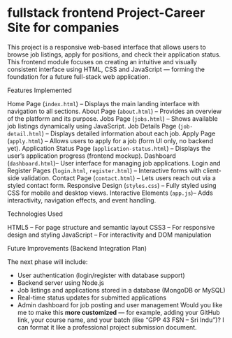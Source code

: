 # fullstack frontend Project-Career Site for companies

This project is a responsive web-based interface that allows users to browse job listings, apply for positions, and check their application status.
This frontend module focuses on creating an intuitive and visually consistent interface using HTML, CSS and JavaScript — forming the foundation for a future full-stack web application.

Features Implemented

Home Page (`index.html`) – Displays the main landing interface with navigation to all sections.
About Page (`about.html`) – Provides an overview of the platform and its purpose.
Jobs Page (`jobs.html`) – Shows available job listings dynamically using JavaScript.
Job Details Page (`job-detail.html`) – Displays detailed information about each job.
Apply Page (`apply.html`) – Allows users to apply for a job (form UI only, no backend yet).
Application Status Page (`application-status.html`) – Displays the user’s application progress (frontend mockup).
Dashboard (`dashboard.html`)– User interface for managing job applications.
Login and Register Pages (`login.html`, `register.html`) – Interactive forms with client-side validation.
Contact Page (`contact.html`) – Lets users reach out via a styled contact form.
Responsive Design (`styles.css`) – Fully styled using CSS for mobile and desktop views.
Interactive Elements (`app.js`)– Adds interactivity, navigation effects, and event handling.

Technologies Used

HTML5 – For page structure and semantic layout
CSS3 – For responsive design and styling
JavaScript  – For interactivity and DOM manipulation

Future Improvements (Backend Integration Plan)

The next phase will include:

* User authentication (login/register with database support)
* Backend server using Node.js 
* Job listings and applications stored in a database (MongoDB or MySQL)
* Real-time status updates for submitted applications
* Admin dashboard for job posting and user management
Would you like me to make this **more customized** — for example, adding your GitHub link, your course name, and your batch (like “GPP 43 FSN – Sri Indu”)?
I can format it like a professional project submission document.

